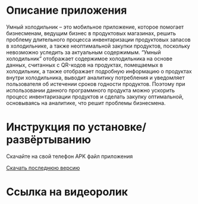 # Описание приложения
Умный холодильник – это мобильное приложение, которое помогает бизнесменам, ведущим бизнес в продуктовых магазинах, решить проблему длительного процесса инвентаризации продуктовых запасов в холодильнике, а также неоптимальной закупки продуктов, поскольку невозможно уследить за актуальным содержимым. “Умный холодильник” отображает содержимое холодильника на основе данных, считанных с QR-кодов на продуктах, помещаемых в холодильник, а также отображает подробную информацию о продуктах внутри холодильника, выводит аналитику потребления и уведомляет пользователя об истечении сроков годности продуктов. Поэтому при использовании данного программного продукта можно ускорить процесс инвентаризации продуктов и сделать закупку оптимальной, основываясь на аналитике, что решит проблемы бизнесмена. 
# Инструкция по установке/развёртыванию 
Скачайте на свой телефон APK файл приложения

[Скачать последнюю версию](https://github.com/AnnSv2017/Fridge/releases/latest)  
# Ссылка на видеоролик

